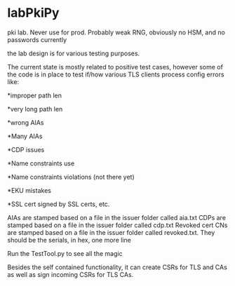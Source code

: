 # labPkiPy
pki lab. Never use for prod.  Probably weak RNG, obviously no HSM, and no passwords currently

the lab design is for various testing purposes. 

The current state is mostly related to positive test cases, however some of the code is in place to test if/how various TLS clients process config errors like:

*improper path len

*very long path len

*wrong AIAs

*Many AIAs

*CDP issues

*Name constraints use

*Name constraints violations (not there yet)

*EKU mistakes 

*SSL cert signed by SSL certs, etc.

AIAs are stamped based on a file in the issuer folder called aia.txt
CDPs are stamped based on a file in the issuer folder called cdp.txt
Revoked cert CNs are stamped based on a file in the issuer folder called revoked.txt. They should be the serials, in hex, one more line

Run the TestTool.py to see all the magic

Besides the self contained functionality, it can create CSRs for TLS and CAs as well as sign incoming CSRs for TLS CAs.

